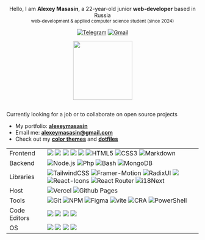 <div align="center">

Hello, I am **Alexey Masasin**, a 22-year-old junior **web-developer** based in Russia <br> <sub>web-development & applied computer science student (since 2024)<sub>


[![Telegram](https://img.shields.io/badge/Telegram-211e2f?style=for-the-badge&logo=telegram&logoColor=211e2f&labelColor=915fff)](https://t.me/alexeymasasin) [![Gmail](https://img.shields.io/badge/Gmail-211e2f?style=for-the-badge&logo=gmail&logoColor=211e2f&labelColor=915fff)](mailto:alexeymasasin@gmail.com)

<p align="center">
  <a href="#"><img height=155 src="https://github-readme-stats.vercel.app/api?username=alexeymasasin&show_icons=true&text_bold=false&count_private=true&bg_color=0f0e15&title_color=915fff&text_color=f5faff&icon_color=915fff&ring_color=53ffb1&border_color=53ffb1&border_radius=0&include_all_commits&card_width=320"></a>
  <!-- <a href="#"><img height=155 src="https://github-readme-stats.vercel.app/api/top-langs/?username=alexeymasasin&hide_title=true&count_private=true&bg_color=0f0e15&title_color=915fff&text_color=f5faff&icon_color=915fff&ring_color=53ffb1&border_color=53ffb1&border_radius=0&include_all_commits&hide_progress=false&card_width=0&hide=css"/></a> -->
</p>

</div>

## 

Currently looking for a job or to collaborate on open source projects

- My portfolio: [**alexeymasasin**](https://alexeymasasin.me)
- Email me: [**alexeymasasin@gmail.com**](mailto:alexeymasasin@gmail.com)
- Check out my **[color themes](https://github.com/alexeymasasin/RCW-120)** and **[dotfiles](https://github.com/alexeymasasin/dotfiles)**

<table border="0">
  <tr>
  <td>Frontend</td> 
  <td>
    <img src="https://img.shields.io/badge/Next-211e2f?style=for-the-badge&logo=next.js&logoColor=211e2f&labelColor=915fff" />
    <img src="https://img.shields.io/badge/React-211e2f?style=for-the-badge&logo=react&logoColor=211e2f&labelColor=915fff" />
    <img src="https://img.shields.io/badge/Redux-211e2f?style=for-the-badge&logo=redux&logoColor=211e2f&labelColor=915fff" />
    <img src="https://img.shields.io/badge/TypeScript-211e2f?style=for-the-badge&logo=typescript&logoColor=211e2f&labelColor=915fff" />
    <img src="https://img.shields.io/badge/JavaScript-211e2f?style=for-the-badge&logo=javascript&logoColor=211e2f&labelColor=915fff" />
    <img src="https://img.shields.io/badge/html-211e2f.svg?style=for-the-badge&logo=html5&logoColor=211e2f&labelColor=915fff" alt="HTML5">
    <img src="https://img.shields.io/badge/css-211e2f.svg?style=for-the-badge&logo=css3&logoColor=211e2f&labelColor=915fff" alt="CSS3">
    <img src="https://img.shields.io/badge/markdown-211e2f.svg?style=for-the-badge&logo=markdown&logoColor=211e2f&labelColor=915fff" alt="Markdown">
  </td>
  </tr>
  
  <tr>  
    <td>Backend</td>
    <td>
      <img src="https://img.shields.io/badge/node.js-211e2f?logo=node.js&logoColor=211e2f&labelColor=53ffb1&style=for-the-badge" alt="Node.js">
      <img src="https://img.shields.io/badge/php-211e2f.svg?style=for-the-badge&logo=php&logoColor=211e2f&labelColor=53ffb1" alt="Php">
      <img src="https://img.shields.io/badge/bash-211e2f.svg?style=for-the-badge&logo=gnu-bash&logoColor=211e2f&labelColor=53ffb1" alt="Bash">
      <img src="https://img.shields.io/badge/MongoDB-211e2f.svg?style=for-the-badge&logo=mongodb&logoColor=211e2f&labelColor=53ffb1" alt="MongoDB">
    </td>
  </tr>
  
  <tr>
    <td>Libraries</td>
    <td>
      <img src="https://img.shields.io/badge/tailwindcss-211e2f.svg?style=for-the-badge&logo=tailwind-css&logoColor=211e2f&labelColor=915fff" alt="TailwindCSS">
      <img src="https://img.shields.io/badge/framer%20motion-211e2f.svg?style=for-the-badge&logo=framer&logoColor=211e2f&labelColor=915fff" alt="Framer-Motion">
      <img src="https://img.shields.io/badge/radix%20ui-211e2f.svg?style=for-the-badge&logo=radix-ui&logoColor=211e2f&labelColor=915fff" alt=RadixUI>
      <img src="https://img.shields.io/badge/axios-211e2f?&style=for-the-badge&logo=axios&logoColor=211e2f&labelColor=915fff" />
      <img src="https://img.shields.io/badge/react%20icons-211e2f.svg?style=for-the-badge&logo=react&logoColor=211e2f&labelColor=915fff" alt=React-Icons>
      <img src="https://img.shields.io/badge/React_Router-211e2f?style=for-the-badge&logo=react-router&logoColor=211e2f&labelColor=915fff" alt="React Router">
      <img src="https://img.shields.io/badge/i18next-211e2f?style=for-the-badge&logo=i18next&logoColor=211e2f&labelColor=915fff" alt="i18Next">
    </td>
  </tr>
  
  <tr>
  <td>Host</td>
    <td>
      <img src="https://img.shields.io/badge/vercel-211e2f.svg?style=for-the-badge&logo=vercel&logoColor=211e2f&labelColor=53ffb1" alt="Vercel">
      <img src="https://img.shields.io/badge/github%20pages-211e2f?logo=github&logoColor=211e2f&labelColor=53ffb1&style=for-the-badge" alt="Github Pages">
    </td>
  </tr>
  
  <tr>
    <td>Tools</td>
    <td>
      <img src="https://img.shields.io/badge/git-211e2f.svg?style=for-the-badge&logo=git&logoColor=211e2f&labelColor=915fff" alt="Git">
      <img src="https://img.shields.io/badge/NPM-211e2f.svg?style=for-the-badge&logo=npm&logoColor=211e2f&labelColor=915fff" alt="NPM">
      <img src="https://img.shields.io/badge/figma-211e2f.svg?style=for-the-badge&logo=figma&logoColor=211e2f&labelColor=915fff" alt="Figma"> 
      <img src="https://img.shields.io/badge/vite-211e2f.svg?style=for-the-badge&logo=vite&logoColor=211e2f&labelColor=915fff" alt="vite">
      <img src="https://img.shields.io/badge/CRA-211e2f.svg?style=for-the-badge&logo=createreactapp&logoColor=211e2f&labelColor=915fff" alt="CRA">
      <img src="https://img.shields.io/badge/PowerShell-211e2f.svg?style=for-the-badge&logo=powershell&logoColor=211e2f&labelColor=915fff" alt="PowerShell"> 
    </td>
  </tr>
  
  <tr>
    <td>Code Editors</td>
    <td>
      <img src="https://img.shields.io/badge/NeoVim-211e2f.svg?&style=for-the-badge&logo=neovim&logoColor=211e2f&labelColor=53ffb1" />
      <img src="https://img.shields.io/badge/WebStorm-211e2f?style=for-the-badge&logo=WebStorm&logoColor=211e2f&labelColor=53ffb1" />
      <img src="https://img.shields.io/badge/phpstorm-211e2f?style=for-the-badge&logo=phpstorm&logoColor=211e2f&labelColor=53ffb1" />
      <img src="https://img.shields.io/badge/VSCode-211e2f?style=for-the-badge&logo=vscodium&logoColor=211e2f&labelColor=53ffb1" />
    </td>
  </tr>
  
  <tr>
    <td>OS</td>
    <td>
      <img src="https://img.shields.io/badge/Arch%20Linux-211e2f?logo=arch-linux&logoColor=211e2f&labelColor=915fff&style=for-the-badge" />
      <img src="https://img.shields.io/badge/Pop!_OS-211e2f?style=for-the-badge&logo=Pop!_OS&logoColor=211e2f&labelColor=915fff" />
      <img src="https://img.shields.io/badge/Ubuntu-211e2f?style=for-the-badge&logo=ubuntu&logoColor=211e2f&labelColor=915fff" />
      <img src="https://img.shields.io/badge/Windows%2011-211e2f.svg?style=for-the-badge&logo=codeblocks&logoColor=211e2f&labelColor=915fff" />
    </td>
  </tr>

</table>

<!--- 
In my free time I am an amateur musician, film/video-game/animal buff, and finally, a good guy :)

<details>
  <summary>Education</summary>

- 📖 **Internet Technologies and Mobile Applications (09.03.03, Applied Computer Science)**\
  📆 **2024 - ...**\
  📍 **MTI** – Moscow, Russia

- 💻 **Online Web-Dev Courses**\
  📆 **2023 - ...**\
  🌐 **Stepik** – <a href="https://stepik.org/users/470705820/profile">Profile Page</a>
  <br>
  🌐 **FreeCodeCamp** – <a href="https://www.freecodecamp.org/alexeymasasin">Profile Page</a>

</details>

<details>
  <summary>PC Specs</summary>
  
  <br>
  
  - CPU: AMD Ryzen 5 7600X
  - GPU: NVidia GeForce RTX 4060
  - RAM: G.Skill Tridend Z5 Neo RGB 32Gb (2x16) 5600Mhz
  - Storage #1: Kingston SNV2S 1024Gb
  - Storage #2: ADATA Legend 850 512Gb
  - CPU Cooler: DeepCool AG500 BK ARGB
  - Motherboard: MSI PRO B650-S WiFi
  - Power Supply: Cougar XTC 750W
  - Case: Cougar Duoface RGB
</details>

--->
